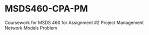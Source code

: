 # MSDS460-CPA-PM
Coursework for MSDS 460 for Assignment #2 Project Management Network Models Problem
